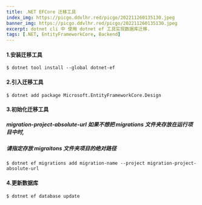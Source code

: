 ```yaml
---
title: .NET EFCore 迁移工具
index_img: https://picgo.ddvlhr.red/picgo/202211260135130.jpeg
banner_img: https://picgo.ddvlhr.red/picgo/202211260135130.jpeg
excerpt: dotnet cli 中 使用 dotnet ef 工具实现数据库迁移.
tags: [.NET, EntityFrameworkCore, Backend]
---
```

#### 1.安装迁移工具
``` shell
$ dotnet tool install --global dotnet-ef
```

#### 2.引入迁移工具
``` shell
$ dotnet add package Microsoft.EntityFrameworkCore.Design
```

#### 3.初始化迁移工具
##### migration-project-absolute-url 如果不想把 migrations 文件夹存放在运行项目中时,   
##### 请指定存放 migraitons 文件夹项目的绝对路径  
``` shell
$ dotnet ef migrations add migration-name --project migration-project-absolute-url 
```

#### 4.更新数据库
``` shell
$ dotnet ef database update 
```